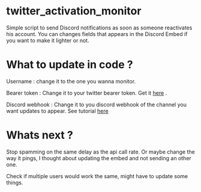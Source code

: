 # twitter_activation_monitor

Simple script to send Discord notifications as soon as someone reactivates his account. You can changes fields that appears in the Discord Embed if you want to make it lighter or not.

# What to update in code ? 

Username : change it to the one you wanna monitor.

Bearer token : Change it to your twitter bearer token. Get it [here](https://developer.twitter.com/en/portal/dashboard) .

Discord webhook : Change it to you discord webhook of the channel you want updates to appear. See tutorial [here](https://help.dashe.io/en/articles/2521940-how-to-create-a-discord-webhook-url)

# Whats next ?

Stop spamming on the same delay as the api call rate. Or maybe change the way it pings, I thought about updating the embed and not sending an other one.

Check if multiple users would work the same, might have to update some things.



